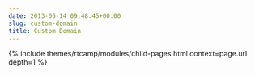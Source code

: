 ```yaml
---
date: 2013-06-14 09:48:45+00:00
slug: custom-domain
title: Custom Domain
---
```


{% include themes/rtcamp/modules/child-pages.html context=page.url depth=1 %}
